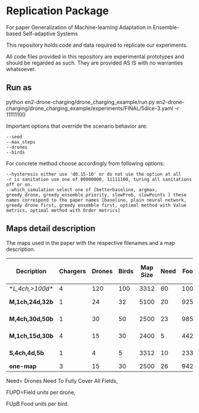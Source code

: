 # Replication Package
For paper Generalization of Machine-learning Adaptation in Ensemble-based Self-adaptive Systems

This repository holds code and data required to replicate our experiments.

All code files provided in this repository are experimental prototypes and should be regarded as such. They are provided AS IS with no warranties whatsoever.

## Run as
python en2-drone-charging/drone_charging_example/run.py  en2-drone-charging/drone_charging_example/experiments/FINAL/5dice-3.yaml -r 11111100

Important options that override the scenario behavior are:
	
	--seed
	--max_steps
	--drones
	--birds
	
For concrete method choose accordingly from following options:

	--hysteresis either use 'd0.15-10' or do not use the option at all
	-r is sanitation use one of 00000000, 11111100, turing all sanitations off or on.
	--which_simulation select one of [betterbaseline, argmax, greedy_drone, greedy_ensemble_priority, slowProb, slowPoints ] these names correspond to the paper names [baseline, plain neural network, greedy drone first, greedy ensemble first, optimal method with Value metrics, optimal method with Order metrics]

[//]: # (-r -sanitation - use 00000000 or 11111100 -r = subfolder - RF)
[//]: # (Todo add '--sanitations' as True / False instead)



## Maps detail description

The maps used in the paper with the respective filenames and a map description.

| **Decription**    | **Chargers** | **Drones** | **Birds** | **Map Size** | **Need** | **Food** | **Field Density** | **B-D Ratio** | **Need-Ratio** | **FUpB** | **FUpD** | **Most Common Category** | **Size** | **Drones** | **Density** | **Food** | **Attackers** | **Protectors** | **Components Count** | **Food Density** | **Triplet** | **Map name** |
|-------------------|--------------|------------|-----------|--------------|----------|----------|-------------------|---------------|----------------|----------|----------|--------------------------|----------|------------|-------------|----------|---------------|----------------|----------------------|------------------|-------------|--------------|
| **L,4ch,>100d\**  | 4            | 120        | 100       | 3312         | 60       | 1003     | 0.3               | 1.2           | 2              | 10       | 8.33     | L                        | M        | L          | L           | L        | L             | L              | L                    | L                | L-L-4       | Real-Life    |
| **M,1ch,24d,32b** | 1            | 24         | 32        | 5100         | 20       | 925      | 0.18              | 0.75          | 0.83           | 29       | 38.54    | M                        | L        | M          | M           | L        | M             | M              | M                    | M                | M-M-1       | U-1-Ch       |
| **M,4ch,30d,50b** | 1            | 30         | 50        | 2500         | 23       | 985      | 0.4               | 0.6           | 0.77           | 20       | 32.83    | M                        | S        | M          | L           | L        | M             | M              | M                    | L                | M-L-1       | Fill         |
| **M,1ch,15d,30b** | 4            | 15         | 30        | 2400         | 5        | 442      | 0.18              | 0.5           | 3              | 15       | 28.13    | M                        | S        | L          | M           | M        | L             | M              | M                    | M                | M-M-4       | 5dice-3      |
| **S,4ch,4d,5b**   | 1            | 4          | 5         | 3312         | 10       | 233      | 0.07              | 0.8           | 0.4            | 47       | 58.25    | S                        | M        | S          | S           | S        | S             | S              | S                    | S                | S-S-1       | 4d_lr        |
| **one-map**       | 3            | 15         | 30        | 2500         | 26       | 942      | 0.38              |               |                |          |          |                          |          |            |             |          |               |                |                      |                  |             | 10drones     |


   
Need= Drones Need To Fully Cover All Fields, 

FUPD=Field units per drone, 

FUpB Food units per bird.
